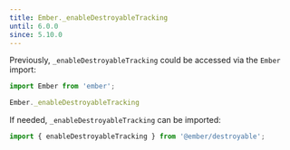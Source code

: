 ```yaml
---
title: Ember._enableDestroyableTracking
until: 6.0.0
since: 5.10.0
---
```



Previously, `_enableDestroyableTracking` could be accessed via the `Ember` import:
```js
import Ember from 'ember';

Ember._enableDestroyableTracking
```

If needed, `_enableDestroyableTracking` can be imported:
```js
import { enableDestroyableTracking } from '@ember/destroyable';
```
